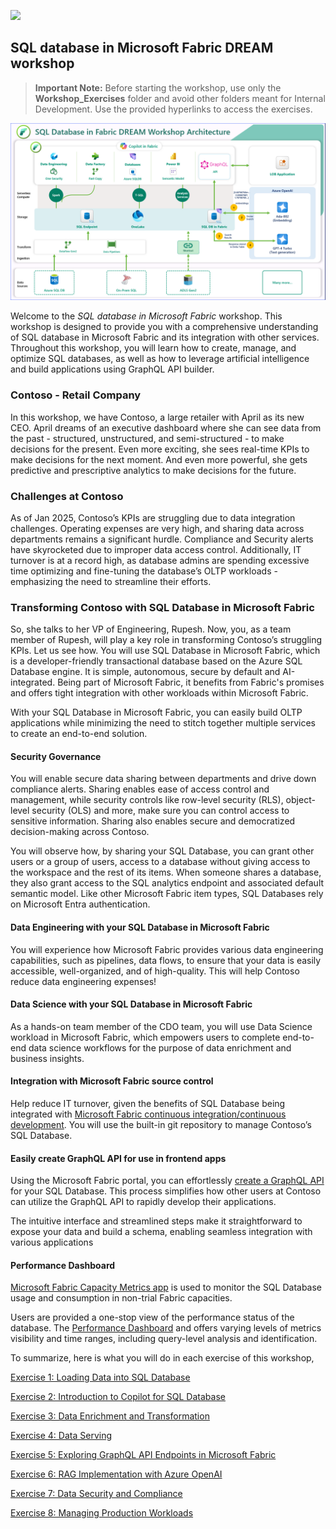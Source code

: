 ![](https://raw.githubusercontent.com/microsoft/sqlworkshops/master/graphics/microsoftlogo.png)
## SQL database in Microsoft Fabric DREAM workshop


 
><strong>Important Note:</strong> Before starting the workshop, use only the **Workshop_Exercises**  folder and avoid other folders meant for Internal Development. Use the provided hyperlinks to access the exercises.

 ![](../media/arch_updated.png)

Welcome to the *SQL database in Microsoft Fabric* workshop. This workshop is designed to provide you with a comprehensive understanding of SQL database in Microsoft Fabric and its integration with other services. Throughout this workshop, you will learn how to create, manage, and optimize SQL databases, as well as how to leverage artificial intelligence and build applications using GraphQL API builder.


### Contoso - Retail Company
In this workshop, we have Contoso, a large retailer with April as its new CEO. April dreams of an executive dashboard where she can see data from the past - structured, unstructured, and semi-structured - to make decisions for the present. Even more exciting, she sees real-time KPIs to make decisions for the next moment. And even more powerful, she gets predictive and prescriptive analytics to make decisions for the future.

### Challenges at Contoso
As of Jan 2025, Contoso’s KPIs are struggling due to data integration challenges. Operating expenses are very high, and sharing data across departments remains a significant hurdle. Compliance and Security alerts have skyrocketed due to improper data access control. Additionally, IT turnover is at a record high, as database admins are spending excessive time optimizing and fine-tuning the database’s OLTP workloads - emphasizing the need to streamline their efforts.

### Transforming Contoso with SQL Database in Microsoft Fabric

So, she talks to her VP of Engineering, Rupesh. Now, you, as a team member of Rupesh, will play a key role in transforming Contoso’s struggling KPIs. Let us see how.
You will use SQL Database in Microsoft Fabric, which is a developer-friendly transactional database based on the Azure SQL Database engine. It is simple, autonomous, secure by default and AI-integrated. Being part of Microsoft Fabric, it benefits from Fabric's promises and offers tight integration with other workloads within Microsoft Fabric.

With your SQL Database in Microsoft Fabric, you can easily build OLTP applications while minimizing the need to stitch together multiple services to create an end-to-end solution.


#### Security Governance
You will enable secure data sharing between departments and drive down compliance alerts. Sharing enables ease of access control and management, while security controls like row-level security (RLS), object-level security (OLS) and more, make sure you can control access to sensitive information. Sharing also enables secure and democratized decision-making across Contoso.

You will observe how, by sharing your SQL Database, you can grant other users or a group of users, access to a database without giving access to the workspace and the rest of its items. When someone shares a database, they also grant access to the SQL analytics endpoint and associated default semantic model. Like other Microsoft Fabric item types, SQL Databases rely on Microsoft Entra authentication. 


#### Data Engineering with your SQL Database in Microsoft Fabric
You will experience how Microsoft Fabric provides various data engineering capabilities, such as pipelines, data flows, to ensure that your data is easily accessible, well-organized, and of high-quality. This will help Contoso reduce data engineering expenses!

#### Data Science with your SQL Database in Microsoft Fabric
As a hands-on team member of the CDO team, you will use Data Science workload in Microsoft Fabric, which empowers users to complete end-to-end data science workflows for the purpose of data enrichment and business insights.   

#### Integration with Microsoft Fabric source control
Help reduce IT turnover, given the benefits of SQL Database being integrated with [Microsoft Fabric continuous integration/continuous development](https://learn.microsoft.com/en-us/fabric/cicd/cicd-overview). You will use the built-in git repository to manage Contoso’s SQL Database. 

#### Easily create GraphQL API for use in frontend apps
Using the Microsoft Fabric portal, you can effortlessly [create a GraphQL API](https://learn.microsoft.com/en-us/fabric/database/sql/graphql-api) for your SQL Database. This process simplifies how other users at Contoso can utilize the GraphQL API to rapidly develop their applications. 

The intuitive interface and streamlined steps make it straightforward to expose your data and build a schema, enabling seamless integration with various applications

#### Performance Dashboard
 [Microsoft Fabric Capacity Metrics app](https://learn.microsoft.com/en-us/fabric/enterprise/metrics-app) is used to monitor the SQL Database usage and consumption in non-trial Fabric capacities.

 Users are provided a one-stop view of the performance status of the database. The [Performance Dashboard](https://learn.microsoft.com/en-us/fabric/database/sql/performance-dashboard) and offers varying levels of metrics visibility and time ranges, including query-level analysis and identification. 


To summarize, here is what you will do in each exercise of this workshop,

[Exercise 1: Loading Data into SQL Database](https://github.com/CloudLabsAI-Azure/SQL-database-in-Microsoft-Fabric/blob/main/Workshop_Exercises/01%20-%20Loading%20Data%20into%20SQL%20Database.md)

[Exercise 2: Introduction to Copilot for SQL Database](https://github.com/CloudLabsAI-Azure/SQL-database-in-Microsoft-Fabric/blob/main/Workshop_Exercises/02%20-%20Introduction%20to%20Copilot%20for%20SQL%20Database.md)

[Exercise 3: Data Enrichment and Transformation](https://github.com/CloudLabsAI-Azure/SQL-database-in-Microsoft-Fabric/blob/main/Workshop_Exercises/03%20-%20Data%20Enrichment.md)

[Exercise 4: Data Serving](https://github.com/CloudLabsAI-Azure/SQL-database-in-Microsoft-Fabric/blob/main/Workshop_Exercises/04%20-%20Data%20Serving.md)

[Exercise 5: Exploring GraphQL API Endpoints in Microsoft Fabric](https://github.com/CloudLabsAI-Azure/SQL-database-in-Microsoft-Fabric/blob/main/Workshop_Exercises/05%20-%20Exploring%20GraphQL%20API%20Endpoints%20in%20Microsoft%20Fabric.md)

[Exercise 6: RAG Implementation with Azure OpenAI](https://github.com/CloudLabsAI-Azure/SQL-database-in-Microsoft-Fabric/blob/main/Workshop_Exercises/06-%20RAG%20Implementation%20with%20Azure%20OpenAI.md)

[Exercise 7: Data Security and Compliance](https://github.com/CloudLabsAI-Azure/SQL-database-in-Microsoft-Fabric/blob/main/Workshop_Exercises/07%20-%20Data%20Security%20and%20Compliance.md)

[Exercise 8: Managing Production Workloads](https://github.com/CloudLabsAI-Azure/SQL-database-in-Microsoft-Fabric/blob/main/Workshop_Exercises/08%20-%20Managing%20Production%20Workloads.md)
